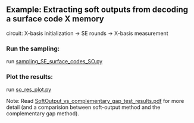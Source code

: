 ## Example: Extracting soft outputs from decoding a surface code X memory

circuit: X-basis initialization -> SE rounds -> X-basis measurement

### Run the sampling:
run [sampling_SE_surface_codes_SO.py](https://github.com/Zihan-Chen-PhMA/PyMatching/blob/master/SO_example/sampling_SE_surface_codes_SO.py)

### Plot the results:
run [so_res_plot.py](https://github.com/Zihan-Chen-PhMA/PyMatching/blob/master/SO_example/so_res_plot.py)

Note: Read [SoftOutput_vs_complementary_gap_test_results.pdf](https://github.com/Zihan-Chen-PhMA/PyMatching/blob/master/SO_example/SoftOutput_vs_complementary_gap_test_results.pdf) for more detail (and a comparision between soft-output method and the complementary gap method).

